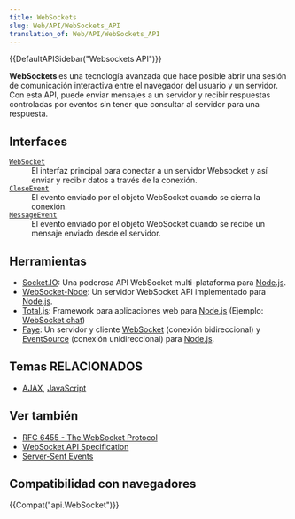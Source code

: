 ```yaml
---
title: WebSockets
slug: Web/API/WebSockets_API
translation_of: Web/API/WebSockets_API
---
```

<p>{{DefaultAPISidebar("Websockets API")}}</p>

<p><strong>WebSockets </strong>es una tecnología avanzada que hace posible abrir una sesión de comunicación interactiva entre el navegador del usuario y un servidor. Con esta API, puede enviar mensajes a un servidor y  recibir  respuestas controladas por eventos sin tener que consultar al servidor para una respuesta.</p>

<h2 id="Interfaces">Interfaces</h2>

<dl>
 <dt><a href="/en-US/docs/Web/API/WebSocket" title="en/WebSockets/WebSockets reference/WebSocket"><code>WebSocket</code></a></dt>
 <dd>El interfaz principal para conectar a un servidor Websocket y así enviar y recibir datos a través de la conexión.</dd>
 <dt><code><a href="/en-US/docs/Web/API/CloseEvent" title="en/WebSockets/WebSockets reference/CloseEvent">CloseEvent</a></code></dt>
 <dd>El evento enviado por el objeto WebSocket cuando se cierra la conexión.</dd>
 <dt><a href="/en-US/docs/Web/API/MessageEvent" title="en/WebSockets/WebSockets reference/MessageEvent"><code>MessageEvent</code></a></dt>
 <dd>El evento enviado por el objeto WebSocket cuando se recibe un mensaje enviado desde el servidor.</dd>
</dl>

<div class="section">
<h2 class="" id="Tools" name="Tools">Herramientas</h2>

<ul>
 <li><a class="external" href="http://socket.io">Socket.IO</a>: Una poderosa API WebSocket multi-plataforma para <a class="external" href="http://nodejs.org">Node.js</a>.</li>
 <li><a class="link-https" href="https://github.com/Worlize/WebSocket-Node">WebSocket-Node</a>: Un servidor WebSocket API implementado para <a class="external" href="http://nodejs.org">Node.js</a>.</li>
 <li><a href="http://www.totaljs.com">Total.js</a>: Framework para aplicaciones web para <a href="http://www.nodejs.org">Node.js</a> (Ejemplo: <a href="https://github.com/totaljs/examples/tree/master/websocket">WebSocket chat</a>)</li>
 <li><a href="https://www.npmjs.com/package/faye-websocket">Faye</a>: Un servidor y cliente <a href="https://developer.mozilla.org/en-US/docs/Web/API/WebSockets_API">WebSocket</a> (conexión bidireccional) y <a href="https://developer.mozilla.org/en-US/docs/Web/API/EventSource/">EventSource</a> (conexión unidireccional) para <a class="external" href="http://nodejs.org">Node.js</a>.</li>
</ul>

<h2 class="" id="Related_Topics" name="Related_Topics">Temas RELACIONADOS</h2>

<ul>
 <li><a href="/en-US/docs/AJAX" title="AJAX">AJAX</a>, <a href="/en-US/docs/JavaScript" title="JavaScript">JavaScript</a></li>
</ul>
</div>

<h2 id="Ver_también">Ver también</h2>

<ul>
 <li><a class="external" href="http://tools.ietf.org/html/rfc6455">RFC 6455 - The WebSocket Protocol</a></li>
 <li><a class="external" href="http://www.w3.org/TR/websockets/">WebSocket API Specification</a></li>
 <li><a href="/en-US/docs/Server-sent_events" title="Server-sent_events">Server-Sent Events</a></li>
</ul>

<h2 id="Compatibilidad_con_navegadores">Compatibilidad con navegadores</h2>

{{Compat("api.WebSocket")}}
